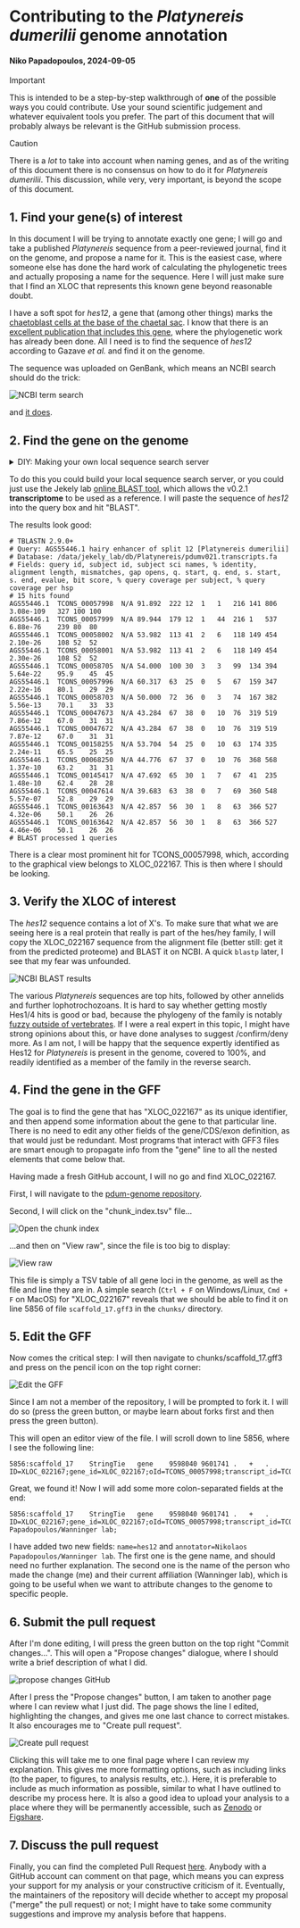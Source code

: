 # Contributing to the _Platynereis dumerilii_ genome annotation

#### Niko Papadopoulos, 2024-09-05

> [!IMPORTANT]
> This is intended to be a step-by-step walkthrough of **one** of the possible ways you could
> contribute. Use your sound scientific judgement and whatever equivalent tools you prefer. The part
> of this document that will probably always be relevant is the GitHub submission process.

> [!CAUTION]
> There is a _lot_ to take into account when naming genes, and as of the writing of this document
> there is no consensus on how to do it for _Platynereis dumerilii_. This discussion, while very,
> very important, is beyond the scope of this document.

## 1. Find your gene(s) of interest

In this document I will be trying to annotate exactly one gene; I will go and take a published
_Platynereis_ sequence from a peer-reviewed journal, find it on the genome, and propose a name for
it. This is the easiest case, where someone else has done the hard work of calculating the
phylogenetic trees and actually proposing a name for the sequence. Here I will just make sure that
I find an XLOC that represents this known gene beyond reasonable doubt.

I have a soft spot for _hes12_, a gene that (among other things) marks the [chaetoblast cells at the
base of the chaetal
sac](https://evodevojournal.biomedcentral.com/articles/10.1186/2041-9139-5-29/figures/14). I know
that there is an [excellent publication that includes this
gene](https://evodevojournal.biomedcentral.com/articles/10.1186/2041-9139-5-29), where the
phylogenetic work has already been done. All I need is to find the sequence of _hes12_ according to
Gazave _et al._ and find it on the genome.

The sequence was uploaded on GenBank, which means an NCBI search should do the trick:

![NCBI term search](../img/ncbi-search.png)

and [it does](https://www.ncbi.nlm.nih.gov/protein/529156849).

## 2. Find the gene on the genome

<details>
<summary>DIY: Making your own local sequence search server</summary>

If there is a type of search you do often, it might be worth setting up your own local sequence
search server. For this, I recommend the MMSeqs2 app. It is not maintained any more, but one of the
[latest releases](https://github.com/soedinglab/MMseqs2-App/releases/tag/v7-8e1704f) should still
work plenty well. If you download and install the app, you can then create a database out of any
FASTA file; for instance the pdum-v2.1 predicted proteome.

</details>

To do this you could build your local sequence search server, or you could just use the Jekely lab
[online BLAST tool](https://jekelylab.ex.ac.uk/blast/), which allows the v0.2.1 **transcriptome** to
be used as a reference. I will paste the sequence of _hes12_ into the query box and hit "BLAST".

The results look good:

```
# TBLASTN 2.9.0+
# Query: AGS55446.1 hairy enhancer of split 12 [Platynereis dumerilii]
# Database: /data/jekely_lab/db/Platynereis/pdumv021.transcripts.fa
# Fields: query id, subject id, subject sci names, % identity, alignment length, mismatches, gap opens, q. start, q. end, s. start, s. end, evalue, bit score, % query coverage per subject, % query coverage per hsp
# 15 hits found
AGS55446.1	TCONS_00057998	N/A	91.892	222	12	1	1	216	141	806	3.08e-109	327	100	100
AGS55446.1	TCONS_00057999	N/A	89.944	179	12	1	44	216	1	537	6.88e-76	239	80	80
AGS55446.1	TCONS_00058002	N/A	53.982	113	41	2	6	118	149	454	2.10e-26	108	52	52
AGS55446.1	TCONS_00058001	N/A	53.982	113	41	2	6	118	149	454	2.30e-26	108	52	52
AGS55446.1	TCONS_00058705	N/A	54.000	100	30	3	3	99	134	394	5.64e-22	95.9	45	45
AGS55446.1	TCONS_00057996	N/A	60.317	63	25	0	5	67	159	347	2.22e-16	80.1	29	29
AGS55446.1	TCONS_00058703	N/A	50.000	72	36	0	3	74	167	382	5.56e-13	70.1	33	33
AGS55446.1	TCONS_00047673	N/A	43.284	67	38	0	10	76	319	519	7.86e-12	67.0	31	31
AGS55446.1	TCONS_00047672	N/A	43.284	67	38	0	10	76	319	519	7.87e-12	67.0	31	31
AGS55446.1	TCONS_00158255	N/A	53.704	54	25	0	10	63	174	335	2.24e-11	65.5	25	25
AGS55446.1	TCONS_00068250	N/A	44.776	67	37	0	10	76	368	568	1.37e-10	63.2	31	31
AGS55446.1	TCONS_00145417	N/A	47.692	65	30	1	7	67	41	235	1.48e-10	62.4	28	28
AGS55446.1	TCONS_00047614	N/A	39.683	63	38	0	7	69	360	548	5.57e-07	52.8	29	29
AGS55446.1	TCONS_00163643	N/A	42.857	56	30	1	8	63	366	527	4.32e-06	50.1	26	26
AGS55446.1	TCONS_00163642	N/A	42.857	56	30	1	8	63	366	527	4.46e-06	50.1	26	26
# BLAST processed 1 queries
```

There is a clear most prominent hit for TCONS_00057998, which, according to the graphical view
belongs to XLOC_022167. This is then where I should be looking.

## 3. Verify the XLOC of interest

The _hes12_ sequence contains a lot of X's. To make sure that what we are seeing here is a real
protein that really is part of the hes/hey family, I will copy the XLOC_022167 sequence from the
alignment file (better still: get it from the predicted proteome) and BLAST it on NCBI. A quick
`blastp` later, I see that my fear was unfounded.

![NCBI BLAST results](../img/ncbi-blast.png)

The various _Platynereis_ sequences are top hits, followed by other annelids and further
lophotrochozoans. It is hard to say whether getting mostly Hes1/4 hits is good or bad, because the
phylogeny of the family is notably [fuzzy outside of
vertebrates](http://www.ncbi.nlm.nih.gov/pmc/articles/PMC3396596). If I were a real expert in this
topic, I might have strong opinions about this, or have done analyses to suggest /confirm/deny more.
As I am not, I will be happy that the sequence expertly identified as Hes12 for _Platynereis_ is
present in the genome, covered to 100%, and readily identified as a member of the family in the 
reverse search.

## 4. Find the gene in the GFF

The goal is to find the gene that has "XLOC_022167" as its unique identifier, and then append some
information about the gene to that particular line. There is no need to edit any other fields of the
gene/CDS/exon definition, as that would just be redundant. Most programs that interact with GFF3
files are smart enough to propagate info from the "gene" line to all the nested elements that come
below that.

Having made a fresh GitHub account, I will no go and find XLOC_022167.

First, I will navigate to the [pdum-genome repository](https://github.com/platy-org/pdum-genome).

Second, I will click on the "chunk_index.tsv" file...

![Open the chunk index](../img/chunk-index.png)

...and then on "View raw", since the file is too big to display:

![View raw](../img/github-raw.png)

This file is simply a TSV table of all gene loci in the genome, as well as the file and line they
are in. A simple search (`Ctrl + F` on Windows/Linux, `Cmd + F` on MacOS) for "XLOC_022167" reveals
that we should be able to find it on line 5856 of file `scaffold_17.gff3` in the `chunks/`
directory.

## 5. Edit the GFF

Now comes the critical step: I will then navigate to chunks/scaffold_17.gff3 and press on the pencil
icon on the top right corner:

![Edit the GFF](../img/github-edit.png)

Since I am not a member of the repository, I will be prompted to fork it. I will do so (press the
green button, or maybe learn about forks first and then press the green button).

This will open an editor view of the file. I will scroll down to line 5856, where I see the
following line:

```
5856:scaffold_17	StringTie	gene	9598040	9601741	.	+	.	ID=XLOC_022167;gene_id=XLOC_022167;oId=TCONS_00057998;transcript_id=TCONS_00057998;tss_id=TSS46367
```

Great, we found it! Now I will add some more colon-separated fields at the end:

```
5856:scaffold_17	StringTie	gene	9598040	9601741	.	+	.	ID=XLOC_022167;gene_id=XLOC_022167;oId=TCONS_00057998;transcript_id=TCONS_00057998;tss_id=TSS46367,name=hes12;annotator=Nikolaos Papadopoulos/Wanninger lab;
```

I have added two new fields: `name=hes12` and `annotator=Nikolaos Papadopoulos/Wanninger lab`. The
first one is the gene name, and should need no further explanation. The second one is the name of
the person who made the change (me) and their current affiliation (Wanninger lab), which is going to
be useful when we want to attribute changes to the genome to specific people.

## 6. Submit the pull request

After I'm done editing, I will press the green button on the top right "Commit changes...". This
will open a "Propose changes" dialogue, where I should write a brief description of what I did.

![propose changes GitHub](../img/github-propose.png)

After I press the "Propose changes" button, I am taken to another page where I can review what I
just did. The page shows the line I edited, highlighting the changes, and gives me one last chance
to correct mistakes. It also encourages me to "Create pull request".

![Create pull request](../img/github-pull-request.png)

Clicking this will take me to one final page where I can review my explanation. This gives me more
formatting options, such as including links (to the paper, to figures, to analysis results, etc.).
Here, it is preferable to include as much information as possible, similar to what I have outlined
to describe my process here. It is also a good idea to upload your analysis to a place where they
will be permanently accessible, such as [Zenodo](https://zenodo.org/) or
[Figshare](https://figshare.com/).

## 7. Discuss the pull request

Finally, you can find the completed Pull Request
[here](https://github.com/platy-org/pdum-genome/pull/2). Anybody with a GitHub account can comment
on that page, which means you can express your support for my analysis or your constructive
criticism of it. Eventually, the maintainers of the repository will decide whether to accept my
proposal ("merge" the pull request) or not; I might have to take some community suggestions and
improve my analysis before that happens.